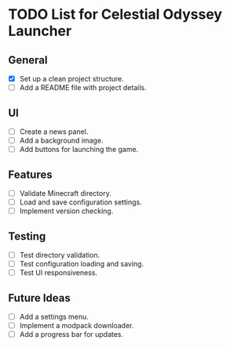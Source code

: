 # TODO List for Celestial Odyssey Launcher

## General
- [x] Set up a clean project structure.
- [ ] Add a README file with project details.

## UI
- [ ] Create a news panel.
- [ ] Add a background image.
- [ ] Add buttons for launching the game.

## Features
- [ ] Validate Minecraft directory.
- [ ] Load and save configuration settings.
- [ ] Implement version checking.

## Testing
- [ ] Test directory validation.
- [ ] Test configuration loading and saving.
- [ ] Test UI responsiveness.

## Future Ideas
- [ ] Add a settings menu.
- [ ] Implement a modpack downloader.
- [ ] Add a progress bar for updates.